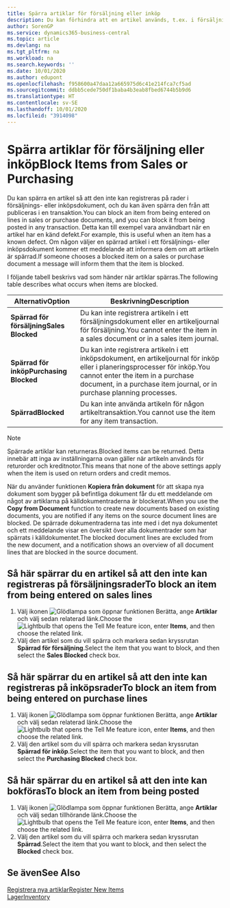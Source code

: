 ```yaml
---
title: Spärra artiklar för försäljning eller inköp
description: Du kan förhindra att en artikel används, t.ex. i försäljnings- eller inköpsdokument.
author: SorenGP
ms.service: dynamics365-business-central
ms.topic: article
ms.devlang: na
ms.tgt_pltfrm: na
ms.workload: na
ms.search.keywords: ''
ms.date: 10/01/2020
ms.author: edupont
ms.openlocfilehash: f958600a47daa12a665975d6c41e214fca7cf5ad
ms.sourcegitcommit: ddbb5cede750df1baba4b3eab8fbed6744b5b9d6
ms.translationtype: HT
ms.contentlocale: sv-SE
ms.lasthandoff: 10/01/2020
ms.locfileid: "3914098"
---
```

# <a name="block-items-from-sales-or-purchasing"></a><span data-ttu-id="b80cf-103">Spärra artiklar för försäljning eller inköp</span><span class="sxs-lookup"><span data-stu-id="b80cf-103">Block Items from Sales or Purchasing</span></span>
<span data-ttu-id="b80cf-104">Du kan spärra en artikel så att den inte kan registreras på rader i försäljnings- eller inköpsdokument, och du kan även spärra den från att publiceras i en transaktion.</span><span class="sxs-lookup"><span data-stu-id="b80cf-104">You can block an item from being entered on lines in sales or purchase documents, and you can block it from being posted in any transaction.</span></span> <span data-ttu-id="b80cf-105">Detta kan till exempel vara användbart när en artikel har en känd defekt.</span><span class="sxs-lookup"><span data-stu-id="b80cf-105">For example, this is useful when an item has a known defect.</span></span> <span data-ttu-id="b80cf-106">Om någon väljer en spärrad artikel i ett försäljnings- eller inköpsdokument kommer ett meddelande att informera dem om att artikeln är spärrad.</span><span class="sxs-lookup"><span data-stu-id="b80cf-106">If someone chooses a blocked item on a sales or purchase document a message will inform them that the item is blocked.</span></span>

<span data-ttu-id="b80cf-107">I följande tabell beskrivs vad som händer när artiklar spärras.</span><span class="sxs-lookup"><span data-stu-id="b80cf-107">The following table describes what occurs when items are blocked.</span></span>  

|<span data-ttu-id="b80cf-108">Alternativ</span><span class="sxs-lookup"><span data-stu-id="b80cf-108">Option</span></span>|<span data-ttu-id="b80cf-109">Beskrivning</span><span class="sxs-lookup"><span data-stu-id="b80cf-109">Description</span></span>|  
|--------------------|------------|  
|<span data-ttu-id="b80cf-110">**Spärrad för försäljning**</span><span class="sxs-lookup"><span data-stu-id="b80cf-110">**Sales Blocked**</span></span>|<span data-ttu-id="b80cf-111">Du kan inte registrera artikeln i ett försäljningsdokument eller en artikeljournal för försäljning.</span><span class="sxs-lookup"><span data-stu-id="b80cf-111">You cannot enter the item in a sales document or in a sales item journal.</span></span>|  
|<span data-ttu-id="b80cf-112">**Spärrad för inköp**</span><span class="sxs-lookup"><span data-stu-id="b80cf-112">**Purchasing Blocked**</span></span>|<span data-ttu-id="b80cf-113">Du kan inte registrera artikeln i ett inköpsdokument, en artikeljournal för inköp eller i planeringsprocesser för inköp.</span><span class="sxs-lookup"><span data-stu-id="b80cf-113">You cannot enter the item in a purchase document, in a purchase item journal, or in purchase planning processes.</span></span>|  
|<span data-ttu-id="b80cf-114">**Spärrad**</span><span class="sxs-lookup"><span data-stu-id="b80cf-114">**Blocked**</span></span>|<span data-ttu-id="b80cf-115">Du kan inte använda artikeln för någon artikeltransaktion.</span><span class="sxs-lookup"><span data-stu-id="b80cf-115">You cannot use the item for any item transaction.</span></span>|  

> [!NOTE]
> <span data-ttu-id="b80cf-116">Spärrade artiklar kan returneras.</span><span class="sxs-lookup"><span data-stu-id="b80cf-116">Blocked items can be returned.</span></span> <span data-ttu-id="b80cf-117">Detta innebär att inga av inställningarna ovan gäller när artikeln används för returorder och kreditnotor.</span><span class="sxs-lookup"><span data-stu-id="b80cf-117">This means that none of the above settings apply when the item is used on return orders and credit memos.</span></span>

<span data-ttu-id="b80cf-118">När du använder funktionen **Kopiera från dokument** för att skapa nya dokument som bygger på befintliga dokument får du ett meddelande om något av artiklarna på källdokumentraderna är blockerat.</span><span class="sxs-lookup"><span data-stu-id="b80cf-118">When you use the **Copy from Document** function to create new documents based on existing documents, you are notified if any items on the source document lines are blocked.</span></span> <span data-ttu-id="b80cf-119">De spärrade dokumentraderna tas inte med i det nya dokumentet och ett meddelande visar en översikt över alla dokumentrader som har spärrats i källdokumentet.</span><span class="sxs-lookup"><span data-stu-id="b80cf-119">The blocked document lines are excluded from the new document, and a notification shows an overview of all document lines that are blocked in the source document.</span></span>

## <a name="to-block-an-item-from-being-entered-on-sales-lines"></a><span data-ttu-id="b80cf-120">Så här spärrar du en artikel så att den inte kan registreras på försäljningsrader</span><span class="sxs-lookup"><span data-stu-id="b80cf-120">To block an item from being entered on sales lines</span></span>  
1.  <span data-ttu-id="b80cf-121">Välj ikonen ![Glödlampa som öppnar funktionen Berätta](media/ui-search/search_small.png "Berätta vad du vill göra"), ange **Artiklar** och välj sedan relaterad länk.</span><span class="sxs-lookup"><span data-stu-id="b80cf-121">Choose the ![Lightbulb that opens the Tell Me feature](media/ui-search/search_small.png "Tell me what you want to do") icon, enter **Items**, and then choose the related link.</span></span>  
2.  <span data-ttu-id="b80cf-122">Välj den artikel som du vill spärra och markera sedan kryssrutan **Spärrad för försäljning**.</span><span class="sxs-lookup"><span data-stu-id="b80cf-122">Select the item that you want to block, and then select the **Sales Blocked** check box.</span></span>  

## <a name="to-block-an-item-from-being-entered-on-purchase-lines"></a><span data-ttu-id="b80cf-123">Så här spärrar du en artikel så att den inte kan registreras på inköpsrader</span><span class="sxs-lookup"><span data-stu-id="b80cf-123">To block an item from being entered on purchase lines</span></span>  
1.  <span data-ttu-id="b80cf-124">Välj ikonen ![Glödlampa som öppnar funktionen Berätta](media/ui-search/search_small.png "Berätta vad du vill göra"), ange **Artiklar** och välj sedan relaterad länk.</span><span class="sxs-lookup"><span data-stu-id="b80cf-124">Choose the ![Lightbulb that opens the Tell Me feature](media/ui-search/search_small.png "Tell me what you want to do") icon, enter **Items**, and then choose the related link.</span></span>  
2.  <span data-ttu-id="b80cf-125">Välj den artikel som du vill spärra och markera sedan kryssrutan **Spärrad för inköp**.</span><span class="sxs-lookup"><span data-stu-id="b80cf-125">Select the item that you want to block, and then select the **Purchasing Blocked** check box.</span></span>  

## <a name="to-block-an-item-from-being-posted"></a><span data-ttu-id="b80cf-126">Så här spärrar du en artikel så att den inte kan bokföras</span><span class="sxs-lookup"><span data-stu-id="b80cf-126">To block an item from being posted</span></span>
1. <span data-ttu-id="b80cf-127">Välj ikonen ![Glödlampa som öppnar funktionen Berätta](media/ui-search/search_small.png "Berätta vad du vill göra"), ange **Artiklar** och välj sedan tillhörande länk.</span><span class="sxs-lookup"><span data-stu-id="b80cf-127">Choose the ![Lightbulb that opens the Tell Me feature](media/ui-search/search_small.png "Tell me what you want to do") icon, enter **Items**, and then choose the related link.</span></span>
2. <span data-ttu-id="b80cf-128">Välj den artikel som du vill spärra och markera sedan kryssrutan **Spärrad**.</span><span class="sxs-lookup"><span data-stu-id="b80cf-128">Select the item that you want to block, and then select the **Blocked** check box.</span></span>

## <a name="see-also"></a><span data-ttu-id="b80cf-129">Se även</span><span class="sxs-lookup"><span data-stu-id="b80cf-129">See Also</span></span>  
[<span data-ttu-id="b80cf-130">Registrera nya artiklar</span><span class="sxs-lookup"><span data-stu-id="b80cf-130">Register New Items</span></span>](inventory-how-register-new-items.md)  
[<span data-ttu-id="b80cf-131">Lager</span><span class="sxs-lookup"><span data-stu-id="b80cf-131">Inventory</span></span>](inventory-manage-inventory.md)  
